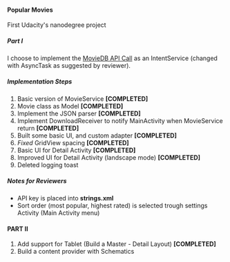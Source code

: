 #### Popular Movies

First Udacity's nanodegree project

##### Part I 

I choose to implement the [MovieDB API Call](http://api.themoviedb.org/3/discover/movie?api_key=) as an IntentService (changed with AsyncTask as suggested by reviewer).  

##### Implementation Steps

1. Basic version of MovieService **[COMPLETED]**
2. Movie class as Model **[COMPLETED]**
3. Implement the JSON parser **[COMPLETED]**
4. Implement DownloadReceiver to notify MainActivity when MovieService return **[COMPLETED]**
5. Built some basic UI, and custom adapter **[COMPLETED]**
6. _Fixed_ GridView spacing **[COMPLETED]**
7. Basic UI for Detail Activity **[COMPLETED]**
8. Improved UI for Detail Activity (landscape mode) **[COMPLETED]**
9. Deleted logging toast

##### Notes for Reviewers
- API key is placed into **strings.xml**
- Sort order (most popular, highest rated) is selected trough settings Activity (Main Activity menu)


#### PART II

1. Add support for Tablet (Build a Master - Detail Layout) **[COMPLETED]**
2. Build a content provider with Schematics
